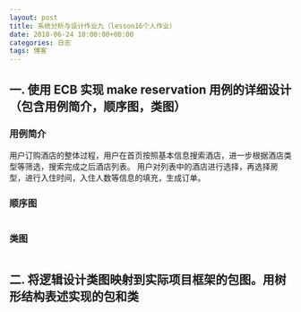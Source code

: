```yaml
---
layout: post
title: 系统分析与设计作业九（lesson16个人作业）
date: 2018-06-24 10:00:00+00:00
categories: 日志
tags: 博客
---
```

## 一. 使用 ECB 实现 make reservation 用例的详细设计（包含用例简介，顺序图，类图）
### 用例简介
用户订购酒店的整体过程，用户在首页按照基本信息搜索酒店，进一步根据酒店类型等筛选，搜索完成之后酒店列表。
用户对列表中的酒店进行选择，再选择房型，进行入住时间，入住人数等信息的填充，生成订单。
### 顺序图
![]()
### 类图
![]()
## 二. 将逻辑设计类图映射到实际项目框架的包图。用树形结构表述实现的包和类
![]()
